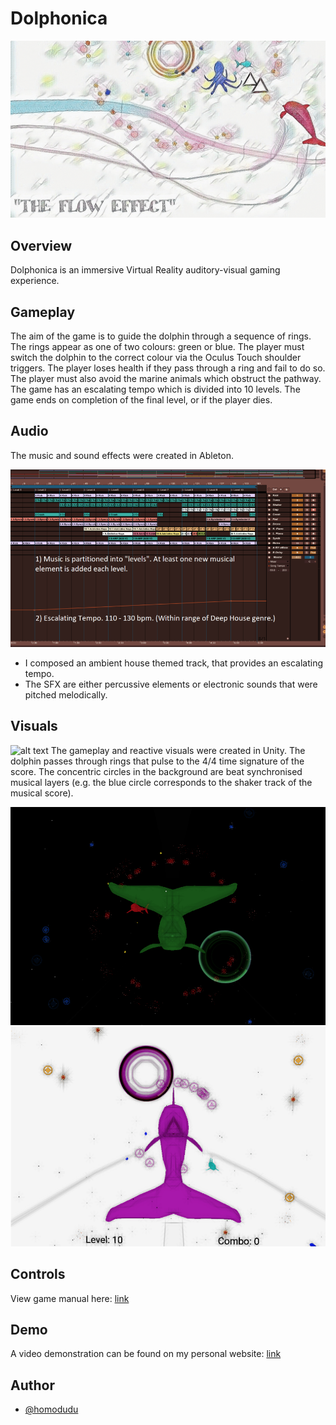 # Dolphonica

![alt text](https://github.com/homodudu/Dolphonica/blob/master/IMAGES/COVER.png)

## Overview
Dolphonica is an immersive Virtual Reality auditory-visual gaming experience.

## Gameplay
The aim of the game is to guide the dolphin through a sequence of rings. The rings appear as one of two colours: green or blue. The player must switch the dolphin to the correct colour via the Oculus Touch shoulder triggers. The player loses health if they pass through a ring and fail to do so. The player must also avoid the marine animals which obstruct the pathway. The game has an escalating tempo which is divided into 10 levels. The game ends on completion of the final level, or if the player dies.

## Audio
The music and sound effects were created in Ableton. 

![alt text](https://github.com/homodudu/Dolphonica/blob/master/IMAGES/AUDIO.png)

- I composed an ambient house themed track, that provides an escalating tempo. 
- The SFX are either percussive elements or electronic sounds that were pitched melodically. 

## Visuals
![alt text](https://github.com/homodudu/Dolphonica/blob/master/RESOURCES/DEMO.png)
The gameplay and reactive visuals were created in Unity. The dolphin passes through rings that pulse to the 4/4 time signature of the score. The concentric circles in the background are beat synchronised musical layers (e.g. the blue circle corresponds to the shaker track of the musical score).  

![alt text](https://github.com/homodudu/Dolphonica/blob/master/IMAGES/SC_1.png)
![alt text](https://github.com/homodudu/Dolphonica/blob/master/IMAGES/SC_2.png)





## Controls 
View game manual here: [link](https://github.com/homodudu/Dolphonica/blob/master/RESOURCES/Delphonica%20Game%20Manual.pdf)

## Demo
A video demonstration can be found on my personal website: [link](https://www.homodudu.com/)

## Author
- [@homodudu](https://github.com/homodudu)
